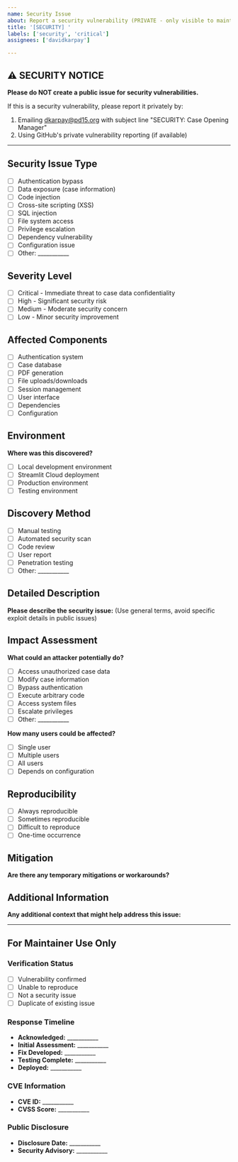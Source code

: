 ```yaml
---
name: Security Issue
about: Report a security vulnerability (PRIVATE - only visible to maintainers)
title: '[SECURITY] '
labels: ['security', 'critical']
assignees: ['davidkarpay']

---
```


## ⚠️ SECURITY NOTICE
**Please do NOT create a public issue for security vulnerabilities.**

If this is a security vulnerability, please report it privately by:
1. Emailing dkarpay@pd15.org with subject line "SECURITY: Case Opening Manager"
2. Using GitHub's private vulnerability reporting (if available)

---

## Security Issue Type
- [ ] Authentication bypass
- [ ] Data exposure (case information)
- [ ] Code injection
- [ ] Cross-site scripting (XSS)
- [ ] SQL injection
- [ ] File system access
- [ ] Privilege escalation
- [ ] Dependency vulnerability
- [ ] Configuration issue
- [ ] Other: ___________

## Severity Level
- [ ] Critical - Immediate threat to case data confidentiality
- [ ] High - Significant security risk
- [ ] Medium - Moderate security concern
- [ ] Low - Minor security improvement

## Affected Components
- [ ] Authentication system
- [ ] Case database
- [ ] PDF generation
- [ ] File uploads/downloads
- [ ] Session management
- [ ] User interface
- [ ] Dependencies
- [ ] Configuration

## Environment
**Where was this discovered?**
- [ ] Local development environment
- [ ] Streamlit Cloud deployment
- [ ] Production environment
- [ ] Testing environment

## Discovery Method
- [ ] Manual testing
- [ ] Automated security scan
- [ ] Code review
- [ ] User report
- [ ] Penetration testing
- [ ] Other: ___________

## Detailed Description
**Please describe the security issue:**
(Use general terms, avoid specific exploit details in public issues)

## Impact Assessment
**What could an attacker potentially do?**
- [ ] Access unauthorized case data
- [ ] Modify case information
- [ ] Bypass authentication
- [ ] Execute arbitrary code
- [ ] Access system files
- [ ] Escalate privileges
- [ ] Other: ___________

**How many users could be affected?**
- [ ] Single user
- [ ] Multiple users
- [ ] All users
- [ ] Depends on configuration

## Reproducibility
- [ ] Always reproducible
- [ ] Sometimes reproducible
- [ ] Difficult to reproduce
- [ ] One-time occurrence

## Mitigation
**Are there any temporary mitigations or workarounds?**

## Additional Information
**Any additional context that might help address this issue:**

---

## For Maintainer Use Only

### Verification Status
- [ ] Vulnerability confirmed
- [ ] Unable to reproduce
- [ ] Not a security issue
- [ ] Duplicate of existing issue

### Response Timeline
- **Acknowledged:** ___________
- **Initial Assessment:** ___________
- **Fix Developed:** ___________
- **Testing Complete:** ___________
- **Deployed:** ___________

### CVE Information
- **CVE ID:** ___________
- **CVSS Score:** ___________

### Public Disclosure
- **Disclosure Date:** ___________
- **Security Advisory:** ___________